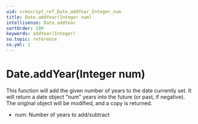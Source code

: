 ```yaml
---
uid: crmscript_ref_Date_addYear_Integer_num
title: Date.addYear(Integer num)
intellisense: Date.addYear
sortOrder: 199
keywords: addYear(Integer)
so.topic: reference
so.yml: 1
---
```


# Date.addYear(Integer num)

This function will add the given number of years to the date currently set. It will return a date object "num" years into the future (or past, if negative).
The original object will be modified, and a copy is returned.

* num: Number of years to add/subtract
